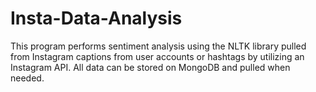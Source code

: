 # Insta-Data-Analysis

This program performs sentiment analysis using the NLTK library pulled from Instagram captions from user accounts or hashtags by utilizing an Instagram API. All data can be stored on MongoDB and pulled when needed.
